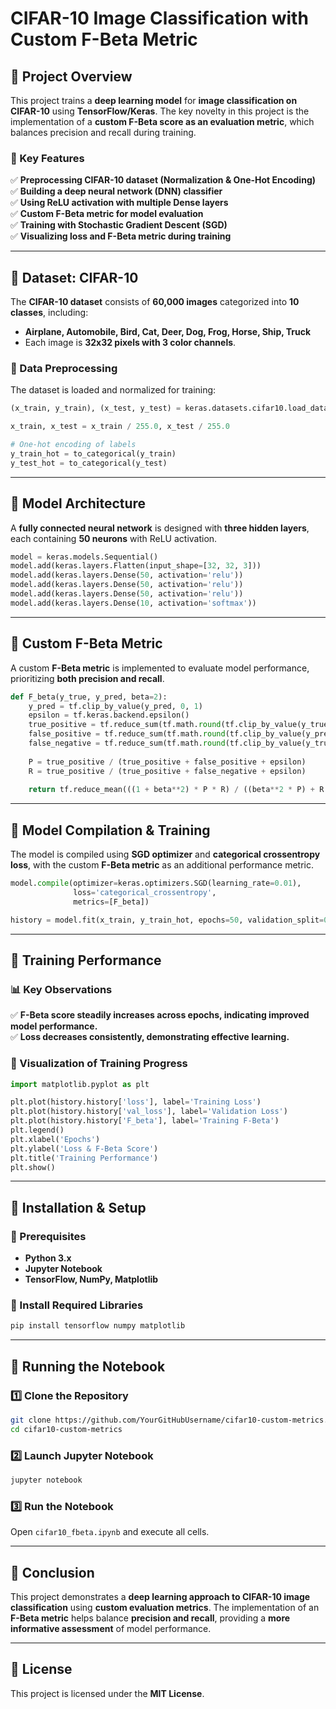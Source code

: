 # **CIFAR-10 Image Classification with Custom F-Beta Metric**

## **📌 Project Overview**
This project trains a **deep learning model** for **image classification on CIFAR-10** using **TensorFlow/Keras**. The key novelty in this project is the implementation of a **custom F-Beta score as an evaluation metric**, which balances precision and recall during training.

### **🚀 Key Features**
✅ **Preprocessing CIFAR-10 dataset (Normalization & One-Hot Encoding)**  
✅ **Building a deep neural network (DNN) classifier**  
✅ **Using ReLU activation with multiple Dense layers**  
✅ **Custom F-Beta metric for model evaluation**  
✅ **Training with Stochastic Gradient Descent (SGD)**  
✅ **Visualizing loss and F-Beta metric during training**  

---

## **📌 Dataset: CIFAR-10**
The **CIFAR-10 dataset** consists of **60,000 images** categorized into **10 classes**, including:
- **Airplane, Automobile, Bird, Cat, Deer, Dog, Frog, Horse, Ship, Truck**
- Each image is **32x32 pixels with 3 color channels**.

### **📌 Data Preprocessing**
The dataset is loaded and normalized for training:
```python
(x_train, y_train), (x_test, y_test) = keras.datasets.cifar10.load_data()

x_train, x_test = x_train / 255.0, x_test / 255.0

# One-hot encoding of labels
y_train_hot = to_categorical(y_train)
y_test_hot = to_categorical(y_test)
```

---

## **📌 Model Architecture**
A **fully connected neural network** is designed with **three hidden layers**, each containing **50 neurons** with ReLU activation.
```python
model = keras.models.Sequential()
model.add(keras.layers.Flatten(input_shape=[32, 32, 3]))
model.add(keras.layers.Dense(50, activation='relu'))
model.add(keras.layers.Dense(50, activation='relu'))
model.add(keras.layers.Dense(50, activation='relu'))
model.add(keras.layers.Dense(10, activation='softmax'))
```

---

## **📌 Custom F-Beta Metric**
A custom **F-Beta metric** is implemented to evaluate model performance, prioritizing **both precision and recall**.
```python
def F_beta(y_true, y_pred, beta=2):
    y_pred = tf.clip_by_value(y_pred, 0, 1)
    epsilon = tf.keras.backend.epsilon()
    true_positive = tf.reduce_sum(tf.math.round(tf.clip_by_value(y_true * y_pred, 0, 1)))
    false_positive = tf.reduce_sum(tf.math.round(tf.clip_by_value(y_pred - y_true, 0, 1)))
    false_negative = tf.reduce_sum(tf.math.round(tf.clip_by_value(y_true - y_pred, 0, 1)))
    
    P = true_positive / (true_positive + false_positive + epsilon)
    R = true_positive / (true_positive + false_negative + epsilon)
    
    return tf.reduce_mean(((1 + beta**2) * P * R) / ((beta**2 * P) + R + epsilon))
```

---

## **📌 Model Compilation & Training**
The model is compiled using **SGD optimizer** and **categorical crossentropy loss**, with the custom **F-Beta metric** as an additional performance metric.
```python
model.compile(optimizer=keras.optimizers.SGD(learning_rate=0.01),
              loss='categorical_crossentropy',
              metrics=[F_beta])

history = model.fit(x_train, y_train_hot, epochs=50, validation_split=0.2)
```

---

## **📌 Training Performance**
### **📊 Key Observations**
✅ **F-Beta score steadily increases across epochs, indicating improved model performance.**  
✅ **Loss decreases consistently, demonstrating effective learning.**  

### **📌 Visualization of Training Progress**
```python
import matplotlib.pyplot as plt

plt.plot(history.history['loss'], label='Training Loss')
plt.plot(history.history['val_loss'], label='Validation Loss')
plt.plot(history.history['F_beta'], label='Training F-Beta')
plt.legend()
plt.xlabel('Epochs')
plt.ylabel('Loss & F-Beta Score')
plt.title('Training Performance')
plt.show()
```

---

## **📌 Installation & Setup**
### **📌 Prerequisites**
- **Python 3.x**
- **Jupyter Notebook**
- **TensorFlow, NumPy, Matplotlib**

### **📌 Install Required Libraries**
```bash
pip install tensorflow numpy matplotlib
```

---

## **📌 Running the Notebook**
### **1️⃣ Clone the Repository**
```bash
git clone https://github.com/YourGitHubUsername/cifar10-custom-metrics.git
cd cifar10-custom-metrics
```

### **2️⃣ Launch Jupyter Notebook**
```bash
jupyter notebook
```

### **3️⃣ Run the Notebook**
Open `cifar10_fbeta.ipynb` and execute all cells.

---

## **📌 Conclusion**
This project demonstrates a **deep learning approach to CIFAR-10 image classification** using **custom evaluation metrics**. The implementation of an **F-Beta metric** helps balance **precision and recall**, providing a **more informative assessment** of model performance.

---

## **📌 License**
This project is licensed under the **MIT License**.

